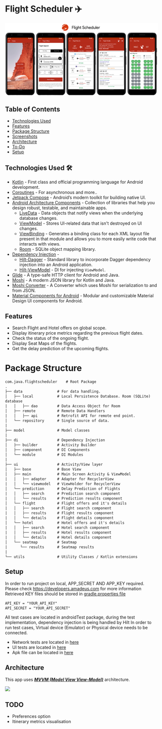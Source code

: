 # Flight Scheduler ✈️

![](app/flight_scheduler.png)

## Table of Contents
* [Technologies Used](#technologies-used)
* [Features](#features)
* [Package Structure](#package-structure)
* [Screenshots](#screenshots)
* [Architecture](#architecture)
* [To-Do](#to-do)
* [Setup](#setup)

## Technologies Used 🛠
- [Kotlin](https://kotlinlang.org/) - First class and official programming language for Android development.
- [Coroutines](https://kotlinlang.org/docs/reference/coroutines-overview.html) - For asynchronous and more..
- [Jetpack Compose](https://developer.android.com/jetpack/compose) - Android’s modern toolkit for building native UI.
- [Android Architecture Components](https://developer.android.com/topic/libraries/architecture) - Collection of libraries that help you design robust, testable, and maintainable apps.
  - [LiveData](https://developer.android.com/topic/libraries/architecture/livedata) - Data objects that notify views when the underlying database changes.
  - [ViewModel](https://developer.android.com/topic/libraries/architecture/viewmodel) - Stores UI-related data that isn't destroyed on UI changes. 
  - [ViewBinding](https://developer.android.com/topic/libraries/view-binding) - Generates a binding class for each XML layout file present in that module and allows you to more easily write code that interacts with views.
  - [Room](https://developer.android.com/topic/libraries/architecture/room) - SQLite object mapping library.
- [Dependency Injection](https://developer.android.com/training/dependency-injection) - 
  - [Hilt-Dagger](https://dagger.dev/hilt/) - Standard library to incorporate Dagger dependency injection into an Android application.
  - [Hilt-ViewModel](https://developer.android.com/training/dependency-injection/hilt-jetpack) - DI for injecting `ViewModel`.
- [Glide](https://github.com/bumptech/glide) - A type-safe HTTP client for Android and Java.
- [Moshi](https://github.com/square/moshi) - A modern JSON library for Kotlin and Java.
- [Moshi Converter](https://github.com/square/retrofit/tree/master/retrofit-converters/moshi) - A Converter which uses Moshi for serialization to and from JSON.
- [Material Components for Android](https://github.com/material-components/material-components-android) - Modular and customizable Material Design UI components for Android.


## Features
- Search Flight and Hotel offers on global scope.
- Display itinerary price metrics regarding the previous flight dates.
- Check the status of the ongoing flight.
- Display Seat Maps of the flights.
- Get the delay prediction of the upcoming flights.

# Package Structure
    
    com.java.flightscheduler    # Root Package
    .
    ├── data                # For data handling.
    │   ├── local           # Local Persistence Database. Room (SQLite) database
    |   │   ├── dao         # Data Access Object for Room   
    │   ├── remote          # Remote Data Handlers     
    |   │   ├── api         # Retrofit API for remote end point.
    │   └── repository      # Single source of data.
    |
    ├── model               # Model classes
    |
    ├── di                  # Dependency Injection             
    │   ├── builder         # Activity Builder
    │   ├── component       # DI Components       
    │   └── module          # DI Modules
    |
    ├── ui                  # Activity/View layer
    │   ├── base            # Base View
    │   ├── main            # Main Screen Activity & ViewModel
    |   │   ├── adapter     # Adapter for RecyclerView
    |   │   └── viewmodel   # ViewHolder for RecyclerView   
    │   └── prediction      # Delay Prediction of Flights
    |   │   ├── search      # Prediction search component
    |   │   └── results     # Prediction results component
    │   └── flight          # Flight offers and it's details
    |   │   ├── search      # Flight search component
    |   │   ├── results     # Flight results component
    |   │   └── details     # Flight details component
    │   └── hotel           # Hotel offers and it's details
    |   │   ├── search      # Hotel search component
    |   │   ├── results     # Hotel results component
    |   │   └── details     # Hotel details component
    │   └── seatmap         # Seatmap
    |      └── results      # Seatmap results
    |
    └── utils               # Utility Classes / Kotlin extensions


## Setup
In order to run project on local, APP_SECRET AND APP_KEY required. Please check https://developers.amadeus.com for more information
Retrieved KEY files should be stored in [gradle.properties file](gradle.properties)

```properties
API_KEY = "YOUR_API_KEY"
API_SECRET = "YOUR_API_SECRET"
```

All test cases are located in androidTest package, during the test implementation, dependency injection is being handled by Hilt
In order to run test cases, Virtual device (Emulator) or Physical device needs to be connected.

* Network tests are located in [here](app/src/androidTest/java/com/java/flightscheduler/network)
* UI tests are located in [here](app/src/androidTest/java/com/java/flightscheduler/ui)
* Apk file can be located in [here](art)

## Architecture
This app uses [***MVVM (Model View View-Model)***](https://developer.android.com/jetpack/docs/guide#recommended-app-arch) architecture.

![](https://developer.android.com/topic/libraries/architecture/images/final-architecture.png)

## TODO
* Preferences option
* Itinerary metrics visualisation
